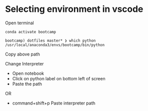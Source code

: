 # Selecting environment in vscode

Open terminal

```console
conda activate bootcamp
```

```console
bootcamp) dotfiles master* ❯ which python
/usr/local/anaconda3/envs/bootcamp/bin/python
```

Copy above path

Change Interpreter

- Open notebook
- Click on python label on bottom left of screen
- Paste the path

OR

- command+shift+p Paste interpreter path
